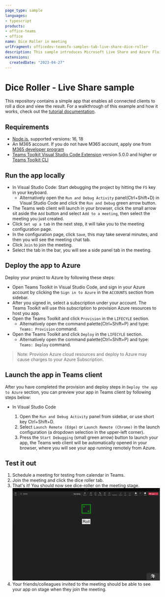 ```yaml
---
page_type: sample
languages:
- typescript
products:
- office-teams
- office
name: Dice Roller in meeting
urlFragment: officedev-teamsfx-samples-tab-live-share-dice-roller
description: This sample introduces Microsoft Live Share and Azure Fluid Relay to enable a shared experience between multiple users.
extensions:
  createdDate: "2023-04-27"
---
```

# Dice Roller - Live Share sample

This repository contains a simple app that enables all connected clients to roll a dice and view the result. For a
walkthrough of this example and how it works, check out the [tutorial documentation](https://aka.ms/fluid/tutorial).

## Requirements

- [Node.js](https://nodejs.org/), supported versions: 16, 18
- An M365 account. If you do not have M365 account, apply one from [M365 developer program](https://developer.microsoft.com/en-us/microsoft-365/dev-program)
- [Teams Toolkit Visual Studio Code Extension](https://aka.ms/teams-toolkit) version 5.0.0 and higher or [Teams Toolkit CLI](https://aka.ms/teams-toolkit-cli)

## Run the app locally

- In Visual Studio Code: Start debugging the project by hitting the `F5` key in your keyboard. 
  - Alternatively open the `Run and Debug Activity` panel(Ctrl+Shift+D) in Visual Studio Code and click the `Run and Debug` green arrow button.
- The Teams web client will launch in your browser, click the small arrow sit aside the `Add` button and select `Add to a meeting`, then select the meeting you just created. 
- Click `Set up a tab` in the next step, it will take you to the meeting configuration page.
- In the configuration page, click `Save`, this may take several minutes, and then you will see the meeting chat tab.
- Click `Join` to join the meeting.
- Select the tab in the bar, you will see a side panel tab in the meeting.

## Deploy the app to Azure

Deploy your project to Azure by following these steps:

- Open Teams Toolkit in Visual Studio Code, and sign in your Azure account by clicking the `Sign in to Azure` in the `ACCOUNTS` section from sidebar.
- After you signed in, select a subscription under your account. The Teams Toolkit will use this subscription to provision Azure resources to host you app.
- Open the Teams Toolkit and click `Provision` in the `LIFECYLE` section.
  - Alternatively open the command palette(Ctrl+Shift+P) and type: `Teams: Provision` command.
- Open the Teams Toolkit and click `Deploy` in the `LIFECYLE` section.
  - Alternatively open the command palette(Ctrl+Shift+P) and type: `Teams: Deploy` command.

> Note: Provision Azure cloud resources and deploy to Azure may cause charges to your Azure Subscription.

## Launch the app in Teams client

After you have completed the provision and deploy steps in `Deploy the app to Azure` section, you can preview your app in Teams client by following steps below:

- In Visual Studio Code

  1. Open the `Run and Debug Activity` panel from sidebar, or use short key Ctrl+Shift+D.
  1. Select `Launch Remote (Edge)` or `Launch Remote (Chrome)` in the launch configuration (a dropdown selection in the upper-left corner).
  1. Press the `Start Debugging` (small green arrow) button to launch your app, the Teams web client will be automatically opened in your browser, where you will see your app running remotely from Azure.

## Test it out

1. Schedule a meeting for testing from calendar in Teams.
2. Join the meeting and click the dice roller tab.
3. That's it! You should now see dice-roller on the meeting stage.
    ![image](./assets/demo.png)
4. Your friends/colleagues invited to the meeting should be able to see your app on stage when they join the meeting.
